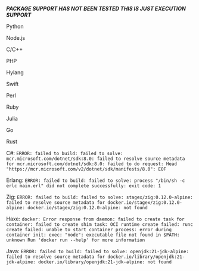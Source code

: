 ***PACKAGE SUPPORT HAS NOT BEEN TESTED THIS IS JUST EXECUTION SUPPORT***

Python

Node.js

C/C++

PHP

Hylang

Swift

Perl

Ruby

Julia

Go

Rust

C#: `ERROR: failed to build: failed to solve: mcr.microsoft.com/dotnet/sdk:8.0: failed to resolve source metadata for mcr.microsoft.com/dotnet/sdk:8.0: failed to do request: Head "https://mcr.microsoft.com/v2/dotnet/sdk/manifests/8.0": EOF`

Erlang: `ERROR: failed to build: failed to solve: process "/bin/sh -c erlc main.erl" did not complete successfully: exit code: 1`

Zig: `ERROR: failed to build: failed to solve: stagex/zig:0.12.0-alpine: failed to resolve source metadata for docker.io/stagex/zig:0.12.0-alpine: docker.io/stagex/zig:0.12.0-alpine: not found`

Haxe: `docker: Error response from daemon: failed to create task for container: failed to create shim task: OCI runtime create failed: runc create failed: unable to start container process: error during container init: exec: "node": executable file not found in $PATH: unknown Run 'docker run --help' for more information`

Java: `ERROR: failed to build: failed to solve: openjdk:21-jdk-alpine: failed to resolve source metadata for docker.io/library/openjdk:21-jdk-alpine: docker.io/library/openjdk:21-jdk-alpine: not found`

